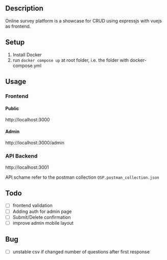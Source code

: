 ## Description
Online survey platform is a showcase for CRUD using expressjs with vuejs as frontend.

## Setup
1. Install Docker
2. run `docker compose up` at root folder, i.e. the folder with docker-compose.yml

## Usage
### Frontend 
#### Public
http://localhost:3000

#### Admin
http://localhost:3000/admin

### API Backend
http://localhost:3001

API schame refer to the postman collection `OSP.postman_collection.json`

## Todo
- [ ] frontend validation
- [ ] Adding auth for admin page
- [ ] Submit/Delete confirmation
- [ ] improve admin mobile layout

## Bug
- [ ] unstable csv if changed number of questions after first response